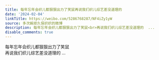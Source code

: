 ```yaml
---
title: 每年忘年会织儿都狠狠出力了笑鼠再说我们织儿综艺差没道理的
date: '2024-02-04'
linkTitle: https://weibo.com/5286768287/NF4iZy1yW
source: 多次婉拒久保织织的微博
description: 每年忘年会织儿都狠狠出力了笑鼠<br>再说我们织儿综艺差没道理的  ...
disable_comments: true
---
```

每年忘年会织儿都狠狠出力了笑鼠<br>再说我们织儿综艺差没道理的  ...